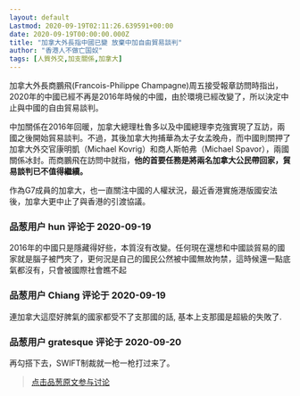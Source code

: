```yaml
---
layout: default
Lastmod: 2020-09-19T02:11:26.639591+00:00
date: 2020-09-19T00:00:00.000Z
title: "加拿大外長指中國已變 放棄中加自由貿易談判"
author: "香港人不做亡国奴"
tags: [人質外交,加支關係,加拿大]
---
```


加拿大外長商鵬飛(Francois-Philippe Champagne)周五接受報章訪問時指出，2020年的中國已經不再是2016年時候的中國，由於環境已經改變了，所以決定中止與中國的自由貿易談判。  
  
中加關係在2016年回暖，加拿大總理杜魯多以及中國總理李克強實現了互訪，兩國之後開始貿易談判。不過，其後加拿大拘捕華為太子女孟晚舟，而中國則關押了加拿大外交官康明凱（Michael Kovrig）和商人斯帕弗（Michael Spavor），兩國關係冰封。而商鵬飛在訪問中就指，**他的首要任務是將兩名加拿大公民帶回家，貿易談判已不值得繼續。**  
  
作為G7成員的加拿大，也一直關注中國的人權狀況，最近香港實施港版國安法後，加拿大更中止了與香港的引渡協議。

            
### 品葱用户 **hun** 评论于 2020-09-19
        
2016年的中國只是隱藏得好些，本質沒有改變。任何現在還想和中國談貿易的國家就是腦子被門夾了，更何況是自己的國民公然被中國無故拘禁，這時候還一點底氣都沒有，只會被國際社會瞧不起
        


            
### 品葱用户 **Chiang** 评论于 2020-09-19
        
連加拿大這麼好脾氣的國家都受不了支那國的話, 基本上支那國是超級的失敗了.
        


            
### 品葱用户 **gratesque** 评论于 2020-09-20
        
再勾搭下去，SWIFT制裁就一枪一枪打过来了。
        






> [点击品葱原文参与讨论](https://pincong.rocks/article/24230)


